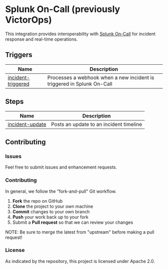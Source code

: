 # Splunk On-Call (previously VictorOps)

This integration provides interoperability with [Splunk On-Call](https://www.splunk.com/on-call/) for incident response and real-time operations.

## Triggers

|  Name                                 | Description                             |
|---------------------------------------|-----------------------------------------|
| [incident-triggered](/triggers/incident-triggered)  | Processes a webhook when a new incident is triggered in Splunk On-Call

## Steps

| Name  | Description |
|-------|-------------|
| [incident-update](/steps/incident-update) | Posts an update to an incident timeline |

## Contributing

### Issues

Feel free to submit issues and enhancement requests.

### Contributing

In general, we follow the "fork-and-pull" Git workflow.

 1. **Fork** the repo on GitHub
 2. **Clone** the project to your own machine
 3. **Commit** changes to your own branch
 4. **Push** your work back up to your fork
 5. Submit a **Pull request** so that we can review your changes

NOTE: Be sure to merge the latest from "upstream" before making a pull request!

### License

As indicated by the repository, this project is licensed under Apache 2.0.